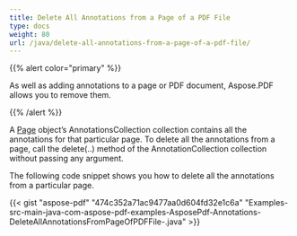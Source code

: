 ```yaml
---
title: Delete All Annotations from a Page of a PDF File
type: docs
weight: 80
url: /java/delete-all-annotations-from-a-page-of-a-pdf-file/
---
```


{{% alert color="primary" %}} 

As well as adding annotations to a page or PDF document, Aspose.PDF allows you to remove them.

{{% /alert %}} 

A [Page](https://apireference.aspose.com/java/pdf/com.aspose.pdf/Page) object’s AnnotationsCollection collection contains all the annotations for that particular page. To delete all the annotations from a page, call the delete(..) method of the AnnotationCollection collection without passing any argument.

The following code snippet shows you how to delete all the annotations from a particular page.



{{< gist "aspose-pdf" "474c352a71ac9477aa0d604fd32e1c6a" "Examples-src-main-java-com-aspose-pdf-examples-AsposePdf-Annotations-DeleteAllAnnotationsFromPageOfPDFFile-.java" >}}

